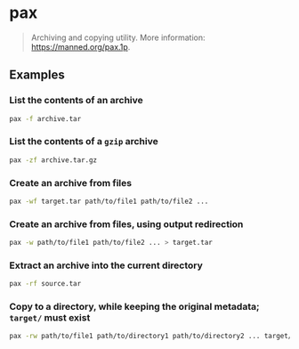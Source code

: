 # pax

> Archiving and copying utility. More information: <https://manned.org/pax.1p>.

## Examples

### List the contents of an archive

```bash
pax -f archive.tar
```

### List the contents of a `gzip` archive

```bash
pax -zf archive.tar.gz
```

### Create an archive from files

```bash
pax -wf target.tar path/to/file1 path/to/file2 ...
```

### Create an archive from files, using output redirection

```bash
pax -w path/to/file1 path/to/file2 ... > target.tar
```

### Extract an archive into the current directory

```bash
pax -rf source.tar
```

### Copy to a directory, while keeping the original metadata; `target/` must exist

```bash
pax -rw path/to/file1 path/to/directory1 path/to/directory2 ... target/
```
